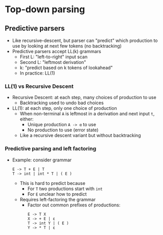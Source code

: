 # Top-down parsing

## Predictive parsers

* Like recursive-descent, but parser can "predict" which production to use by looking at next few tokens (no backtracking)
* Predictive parsers accept LL(k) grammars
    - First L: "left-to-right" input scan
    - Second L: "leftmost derivation"
    - k: "predict based on k tokens of lookahead"
    - In practice: LL(1)

### LL(1) vs Recursive Descent

* Recursive Descent: at each step, many choices of production to use
    - Backtracking used to undo bad choices
* LL(1): at each step, only one choice of production
    - When non-terminal `A` is leftmost in a derivation and next input `t`, either:
        - Unique production `A -> α` to use
        - No production to use (error state)
    - Like a recursive descent variant but without backtracking

### Predictive parsing and left factoring

* Example: consider grammar
    ```
    E -> T + E | T
    T -> int | int * T | ( E )
    ```
    - This is hard to predict because
        - For `T` two productions start with `int`
        - For `E` unclear how to predict
    - Requires left-factoring the grammar
        - Factor out common prefixes of productions:
            ```
            E -> T X
            X -> + E | ε
            T -> int Y | ( E )
            Y -> * T | ε
            ```